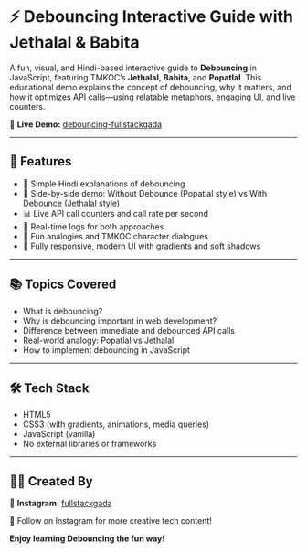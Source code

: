 # ⚡ Debouncing Interactive Guide with Jethalal & Babita
A fun, visual, and Hindi-based interactive guide to **Debouncing** in JavaScript, featuring TMKOC’s **Jethalal**, **Babita**, and **Popatlal**. This educational demo explains the concept of debouncing, why it matters, and how it optimizes API calls—using relatable metaphors, engaging UI, and live counters.

🔗 **Live Demo:** [debouncing-fullstackgada](https://debouncing-fullstackgada.netlify.app/)

---

## 🎯 Features

- 🧠 Simple Hindi explanations of debouncing
- 👀 Side-by-side demo: Without Debounce (Popatlal style) vs With Debounce (Jethalal style)
- 📊 Live API call counters and call rate per second
- 📝 Real-time logs for both approaches
- 🤩 Fun analogies and TMKOC character dialogues
- 📱 Fully responsive, modern UI with gradients and soft shadows

---

## 📚 Topics Covered

- What is debouncing?
- Why is debouncing important in web development?
- Difference between immediate and debounced API calls
- Real-world analogy: Popatlal vs Jethalal
- How to implement debouncing in JavaScript

---

## 🛠️ Tech Stack

- HTML5
- CSS3 (with gradients, animations, media queries)
- JavaScript (vanilla)
- No external libraries or frameworks

---

## 👨‍🎨 Created By

🔗 **Instagram:** [fullstackgada](https://www.instagram.com/fullstackgada/)

🤝 Follow on Instagram for more creative tech content!

**Enjoy learning Debouncing the fun way!**
